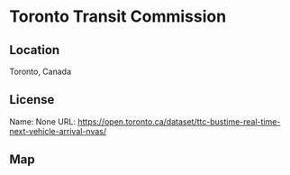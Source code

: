 # Toronto Transit Commission
    
## Location

Toronto, Canada

## License

Name: None
URL: https://open.toronto.ca/dataset/ttc-bustime-real-time-next-vehicle-arrival-nvas/

## Map

<WorldMap topic="public-transport/rtfs-rt/Toronto_Transit_Commission/vehicle_positions/#" />
